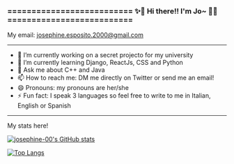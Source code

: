 ### ========================== ✨👋  Hi there!! I'm Jo~  👋✨ ==========================

My email: josephine.esposito.2000@gmail.com

---

- 🔭 I’m currently working on a secret projecto for my university
- 🌱 I’m currently learning Django, ReactJs, CSS and Python
- 💬 Ask me about C++ and Java
- 📫 How to reach me: DM me directly on Twitter or send me an email!
- 😄 Pronouns: my pronouns are her/she
- ⚡ Fun fact: I speak 3 languages so feel free to write to me in Italian, English or Spanish

---
My stats here!

[![josephine-00's GitHub stats](https://github-readme-stats.vercel.app/api?username=josephine-00&show_icons=true&theme=solarized-light)](https://github.com/josephine-00/github-readme-stats)

[![Top Langs](https://github-readme-stats.vercel.app/api/top-langs/?username=josephine-00&layout=compact&show_icons=true&theme=solarized-light)](https://github.com/josephine-00/github-readme-stats)

